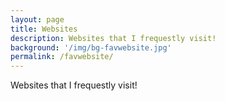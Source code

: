 ```yaml
---
layout: page
title: Websites
description: Websites that I frequestly visit!
background: '/img/bg-favwebsite.jpg'
permalink: /favwebsite/
---
```


Websites that I frequestly visit!